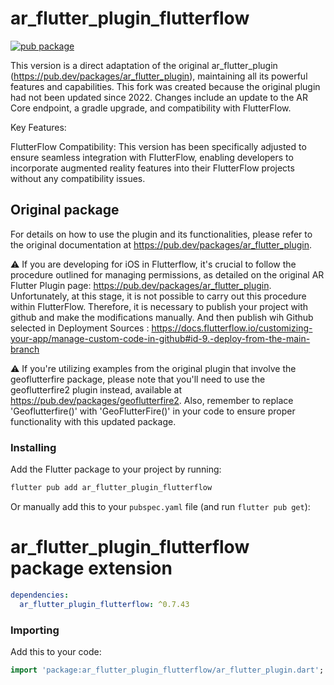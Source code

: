 # ar_flutter_plugin_flutterflow
[![pub package](https://img.shields.io/pub/v/ar_flutter_plugin_flutterflow.svg)](https://pub.dev/packages/ar_flutter_plugin_flutterflow)



This version is a direct adaptation of the original ar_flutter_plugin (https://pub.dev/packages/ar_flutter_plugin), maintaining all its powerful features and capabilities.
This fork was created because the original plugin had not been updated since 2022. Changes include an update to the AR Core endpoint, a gradle upgrade, and compatibility with FlutterFlow.

Key Features:

FlutterFlow Compatibility: This version has been specifically adjusted to ensure seamless integration with FlutterFlow, enabling developers to incorporate augmented reality features into their FlutterFlow projects without any compatibility issues.



## Original package

For details on how to use the plugin and its functionalities, please refer to the original documentation at https://pub.dev/packages/ar_flutter_plugin.

⚠️ If you are developing for iOS in Flutterflow, it's crucial to follow the procedure outlined for managing permissions, as detailed on the original AR Flutter Plugin page: https://pub.dev/packages/ar_flutter_plugin.
Unfortunately, at this stage, it is not possible to carry out this procedure within FlutterFlow. Therefore, it is necessary to publish your project with github and make the modifications manually. And then publish wih Github selected in Deployment Sources : https://docs.flutterflow.io/customizing-your-app/manage-custom-code-in-github#id-9.-deploy-from-the-main-branch

⚠️ If you're utilizing examples from the original plugin that involve the geoflutterfire package, please note that you'll need to use the geoflutterfire2 plugin instead, available at https://pub.dev/packages/geoflutterfire2.
Also, remember to replace 'Geoflutterfire()' with 'GeoFlutterFire()' in your code to ensure proper functionality with this updated package.



### Installing

Add the Flutter package to your project by running:

```bash
flutter pub add ar_flutter_plugin_flutterflow
```

Or manually add this to your `pubspec.yaml` file (and run `flutter pub get`):
# ar_flutter_plugin_flutterflow package extension

```yaml
dependencies:
  ar_flutter_plugin_flutterflow: ^0.7.43
```

### Importing

Add this to your code:

```dart
import 'package:ar_flutter_plugin_flutterflow/ar_flutter_plugin.dart';
```